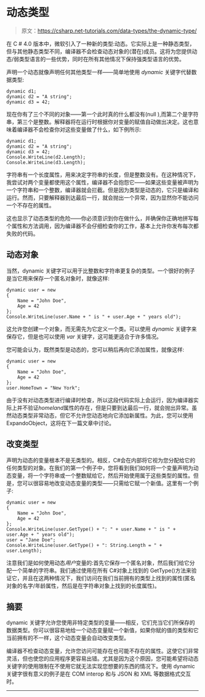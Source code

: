 # 动态类型

> 原文：<https://csharp.net-tutorials.com/data-types/the-dynamic-type/>

在 C # 4.0 版本中，微软引入了一种新的类型:动态。它实际上是一种静态类型，但与其他静态类型不同，编译器不会检查动态对象的(潜在)成员。这将为您提供动态/弱类型语言的一些优势，同时在所有其他情况下保持强类型语言的优势。

声明一个动态就像声明任何其他类型一样——简单地使用 *dynamic* 关键字代替数据类型:

```
dynamic d1;
dynamic d2 = "A string";
dynamic d3 = 42;
```

现在你有了三个不同的对象——第一个此时真的什么都没有(null ),而第二个是字符串，第三个是整数。解释器将在运行时根据你对变量的赋值自动做出决定。这也意味着编译器不会检查你对这些变量做了什么，如下例所示:

```
dynamic d1;
dynamic d2 = "A string";
dynamic d3 = 42;
Console.WriteLine(d2.Length);
Console.WriteLine(d3.Length);
```

字符串有一个长度属性，用来决定字符串的长度，但是整数没有。在这种情况下，我尝试对两个变量都使用这个属性，编译器不会抱怨它——如果这些变量被声明为一个字符串和一个整数，编译器就会拦截。但是因为类型是动态的，它只是编译和运行。然而，只要解释器到达最后一行，就会抛出一个异常，因为显然你不能访问一个不存在的属性。

<input type="hidden" name="IL_IN_ARTICLE">

这也显示了动态类型的危险——你必须意识到你在做什么，并确保你正确地拼写每个属性和方法调用，因为编译器不会仔细检查你的工作，基本上允许你发布每次都失败的代码。

## 动态对象

当然，dynamic 关键字可以用于比整数和字符串更复杂的类型。一个很好的例子是当它用来保存一个匿名对象时，就像这样:

```
dynamic user = new
{
    Name = "John Doe",
    Age = 42
};
Console.WriteLine(user.Name + " is " + user.Age + " years old");
```

这允许您创建一个对象，而无需先为它定义一个类。可以使用 *dynamic* 关键字来保存它，但是也可以使用 *var* 关键字，这可能更适合于许多情况。

您可能会认为，既然类型是动态的，您可以稍后再向它添加属性，就像这样:

```
dynamic user = new
{
    Name = "John Doe",
    Age = 42
};
user.HomeTown = "New York";
```

由于没有对动态类型进行编译时检查，所以这段代码实际上会运行，因为编译器实际上并不验证*homeland*属性的存在，但是只要到达最后一行，就会抛出异常。虽然动态类型非常动态，但它不允许您动态地向它添加新属性。为此，您可以使用 ExpandoObject，这将在下一篇文章中讨论。

## 改变类型

声明为动态的变量根本不是无类型的。相反，C#会在内部将它视为您分配给它的任何类型的对象。在我们的第一个例子中，您将看到我们如何将一个变量声明为动态变量，将一个字符串或一个整数赋给它，然后开始使用属于这些类型的属性。但是，您可以很容易地改变动态变量的类型——只需给它赋一个新值。这里有一个例子:

```
dynamic user = new
{
    Name = "John Doe",
    Age = 42
};
Console.WriteLine(user.GetType() + ": " + user.Name + " is " + user.Age + " years old");
user = "Jane Doe";
Console.WriteLine(user.GetType() + ": String.Length = " + user.Length);
```

注意我们是如何使用动态*用户*变量的:首先它保存一个匿名对象，然后我们给它分配一个简单的字符串。我们通过使用在所有 C#对象上找到的 GetType()方法来验证它，并且在这两种情况下，我们访问在我们当前拥有的类型上找到的属性(匿名对象的名字/年龄属性，然后是在字符串对象上找到的长度属性)。

## 摘要

dynamic 关键字允许您使用非特定类型的变量——相反，它们充当它们所保存的数据类型。你可以很容易地给一个动态变量赋一个新值，如果你赋的值的类型和它当前拥有的不一样，这个动态变量会自动改变类型。

编译器不检查动态变量，允许您访问可能存在也可能不存在的属性。这使它们非常灵活，但也使您的应用程序更容易出错。尤其是因为这个原因，您可能希望将动态关键字的使用限制在不使用它就无法实现您想要的东西的情况下。使用 dynamic 关键字很有意义的例子是在 COM interop 和与 JSON 和 XML 等数据格式交互时。

* * *